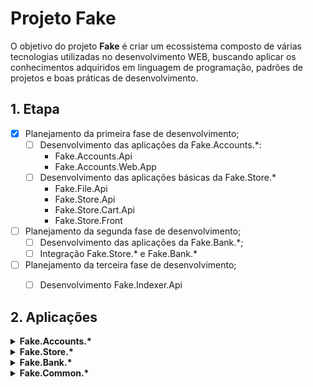 # Projeto Fake

O objetivo do projeto **Fake** é criar um ecossistema composto de várias tecnologias utilizadas no desenvolvimento WEB, buscando aplicar os conhecimentos adquiridos em linguagem de programação, padrões de projetos e boas práticas de desenvolvimento.

## 1. Etapa

- [x] Planejamento da primeira fase de desenvolvimento;
  - [ ] Desenvolvimento das aplicações da Fake.Accounts.*:
    - Fake.Accounts.Api
    - Fake.Accounts.Web.App
  - [ ] Desenvolvimento das aplicações básicas da Fake.Store.*
    - Fake.File.Api
    - Fake.Store.Api
    - Fake.Store.Cart.Api
    - Fake.Store.Front
- [ ] Planejamento da segunda fase de desenvolvimento;
  - [ ] Desenvolvimento das aplicações da Fake.Bank.*;
  - [ ] Integração Fake.Store.* e Fake.Bank.*
- [ ] Planejamento da terceira fase de desenvolvimento;
  - [ ] Desenvolvimento Fake.Indexer.Api


## 2. Aplicações

<details>
  <summary><b>Fake.Accounts.*</b></summary>
  <p>
  <details>
    <summary><b>Fake.Accounts.Api</b></summary>
    <p>

    Link repositório: https://github.com/antonycharles/fake.accounts.api

    **Tecnologias:**
      - .Net 7 webapi
      - PostgreSQL

    </p>
  </details>

  <details>
    <summary><b>Fake.Accounts.Login.Web.App</b></summary>
    <p>

    Link repositório: https://github.com/antonycharles/fake.accounts.login.web.app

    **Tecnologias:**
      - .Net 7 webapp

    </p>
  </details>
  </p>
</details>

<details>
  <summary><b>Fake.Store.*</b></summary>
  <p>
   Aguardando...
  </p>
</details>

<details>
  <summary><b>Fake.Bank.*</b></summary>
  <p>
   Aguardando...
  </p>
</details>

<details>
  <summary><b>Fake.Common.*</b></summary>
  <p>
   Aguardando...
  </p>
</details>

